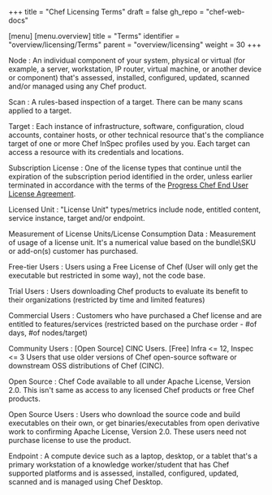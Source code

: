+++
title = "Chef Licensing Terms"
draft = false
gh_repo = "chef-web-docs"

[menu]
  [menu.overview]
    title = "Terms"
    identifier = "overview/licensing/Terms"
    parent = "overview/licensing"
    weight = 30
+++

Node
: An individual component of your system, physical or virtual (for example, a server, workstation, IP router, virtual machine, or another device or component) that's assessed, installed, configured, updated, scanned and/or managed using any Chef product.

Scan
: A rules-based inspection of a target. There can be many scans applied to a target.

Target
: Each instance of infrastructure, software, configuration, cloud accounts, container hosts, or other technical resource that's the compliance target of one or more Chef InSpec profiles used by you. Each target can access a resource with its credentials and locations.

Subscription License
: One of the license types that continue until the expiration of the subscription period identified in the order, unless earlier terminated in accordance with the terms of the [Progress Chef End User License Agreement](https://www.chef.io/end-user-license-agreement).

Licensed Unit
: "License Unit" types/metrics include node, entitled content, service instance, target and/or endpoint.

Measurement of License Units/License Consumption Data
: Measurement of usage of a license unit. It's a numerical value based on the bundle\SKU or add-on(s) customer has purchased.

Free-tier Users
: Users using a Free License of Chef (User will only get the executable but restricted in some way), not the code base.

Trial Users
: Users downloading Chef products to evaluate its benefit to their organizations (restricted by time and limited features)

Commercial Users
: Customers who have purchased a Chef license and are entitled to features/services (restricted based on the purchase order - #of days, #of nodes/target)

Community Users
: [Open Source] CINC Users. [Free] Infra <= 12, Inspec <= 3
  Users that use older versions of Chef open-source software or downstream OSS distributions of Chef (CINC).

Open Source
: Chef Code available to all under Apache License, Version 2.0. This isn't same as access to any licensed Chef products or free Chef products.

Open Source Users
: Users who download the source code and build executables on their own, or get binaries/executables from open derivative work to confirming Apache License, Version 2.0. These users need not purchase license to use the product.

Endpoint
: A compute device such as a laptop, desktop, or a tablet that's a primary workstation of a knowledge worker/student that has Chef supported platforms and is assessed, installed, configured, updated, scanned and is managed using Chef Desktop.
